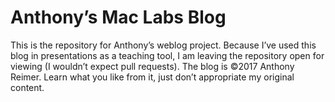 # Anthony’s Mac Labs Blog
This is the repository for Anthony’s weblog project. Because I’ve used this blog in presentations as a teaching tool, I am leaving the repository open for viewing (I wouldn’t expect pull requests).
The blog is ©2017 Anthony Reimer. Learn what you like from it, just don’t appropriate my original content.